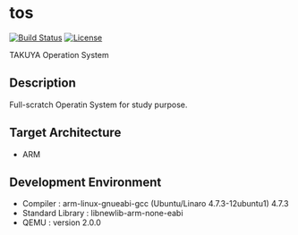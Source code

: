 # tos

[![Build Status](https://travis-ci.org/takuyaohashi/tos.svg?branch=master)](https://travis-ci.org/takuyaohashi/tos)
[![License](http://img.shields.io/badge/license-MIT-blue.svg?style=flat-square)](http://ruedap.mit-license.org/2015)

TAKUYA Operation System

## Description

Full-scratch Operatin System for study purpose.

## Target Architecture
* ARM 

## Development Environment 
* Compiler : arm-linux-gnueabi-gcc (Ubuntu/Linaro 4.7.3-12ubuntu1) 4.7.3
* Standard Library : libnewlib-arm-none-eabi
* QEMU : version 2.0.0
